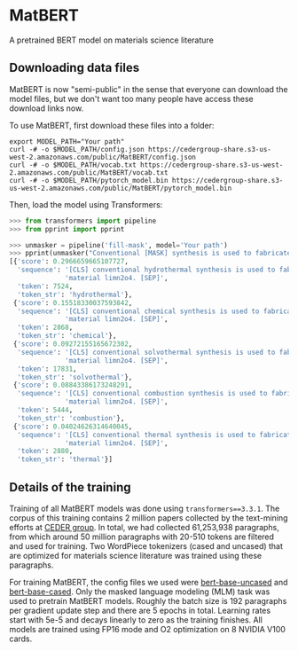 # MatBERT
A pretrained BERT model on materials science literature

## Downloading data files

MatBERT is now "semi-public" in the sense that everyone can download 
the model files, but we don't want too many people have access these
download links now.

To use MatBERT, first download these files into a folder:

```
export MODEL_PATH="Your path"
curl -# -o $MODEL_PATH/config.json https://cedergroup-share.s3-us-west-2.amazonaws.com/public/MatBERT/config.json
curl -# -o $MODEL_PATH/vocab.txt https://cedergroup-share.s3-us-west-2.amazonaws.com/public/MatBERT/vocab.txt
curl -# -o $MODEL_PATH/pytorch_model.bin https://cedergroup-share.s3-us-west-2.amazonaws.com/public/MatBERT/pytorch_model.bin
```

Then, load the model using Transformers:

```python
>>> from transformers import pipeline
>>> from pprint import pprint

>>> unmasker = pipeline('fill-mask', model='Your path')
>>> pprint(unmasker("Conventional [MASK] synthesis is used to fabricate material LiMn2O4."))
[{'score': 0.2966659665107727,
  'sequence': '[CLS] conventional hydrothermal synthesis is used to fabricate '
              'material limn2o4. [SEP]',
  'token': 7524,
  'token_str': 'hydrothermal'},
 {'score': 0.15518330037593842,
  'sequence': '[CLS] conventional chemical synthesis is used to fabricate '
              'material limn2o4. [SEP]',
  'token': 2868,
  'token_str': 'chemical'},
 {'score': 0.09272155165672302,
  'sequence': '[CLS] conventional solvothermal synthesis is used to fabricate '
              'material limn2o4. [SEP]',
  'token': 17831,
  'token_str': 'solvothermal'},
 {'score': 0.08843386173248291,
  'sequence': '[CLS] conventional combustion synthesis is used to fabricate '
              'material limn2o4. [SEP]',
  'token': 5444,
  'token_str': 'combustion'},
 {'score': 0.04024626314640045,
  'sequence': '[CLS] conventional thermal synthesis is used to fabricate '
              'material limn2o4. [SEP]',
  'token': 2880,
  'token_str': 'thermal'}]
```

## Details of the training

Training of all MatBERT models was done using `transformers==3.3.1`.
The corpus of this training contains 2 million papers collected by the
text-mining efforts at [CEDER group](https://ceder.berkeley.edu/). In
total, we had collected 61,253,938 paragraphs, from which around 50 million
paragraphs with 20-510 tokens are filtered and used for training. Two WordPiece
tokenizers (cased and uncased) that are optimized for materials science 
literature was trained using these paragraphs.

For training MatBERT, the config files we used were [bert-base-uncased](matbert/training/configs/bert-base-uncased.json)
and [bert-base-cased](matbert/training/configs/bert-base-cased.json).
Only the masked language modeling (MLM) task was used to pretrain MatBERT models.
Roughly the batch size is 192 paragraphs per gradient update step and there are
5 epochs in total. Learning rates start with 5e-5 and decays linearly to zero
as the training finishes. All models are trained using FP16 mode and O2 optimization 
on 8 NVIDIA V100 cards.

